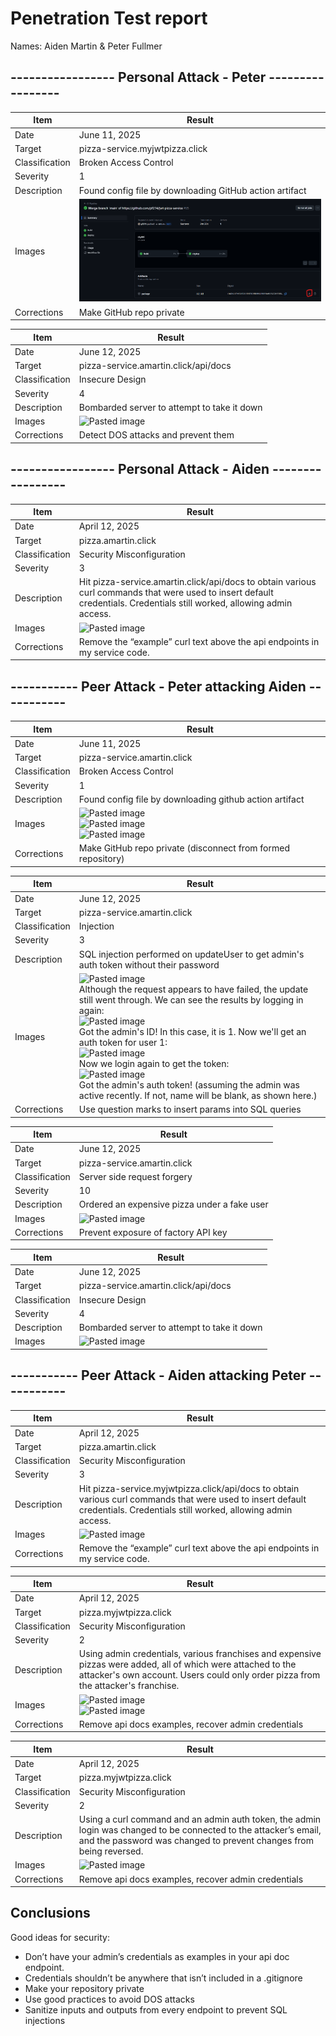 # Penetration Test report

Names: Aiden Martin & Peter Fullmer

## ----------------- Personal Attack - Peter -----------------

| Item           | Result                                                  |
| -------------- | ------------------------------------------------------- |
| Date           | June 11, 2025                                           |
| Target         | pizza-service.myjwtpizza.click                          |
| Classification | Broken Access Control                                   |
| Severity       | 1                                                       |
| Description    | Found config file by downloading GitHub action artifact |
| Images         | ![Pasted image](Pasted%20image%2020250415140309.png)    |
| Corrections    | Make GitHub repo private                                |

| Item           | Result                                             |
| -------------- | -------------------------------------------------- |
| Date           | June 12, 2025                                      |
| Target         | pizza-service.amartin.click/api/docs               |
| Classification | Insecure Design                                    |
| Severity       | 4                                                  |
| Description    | Bombarded server to attempt to take it down        |
| Images         | ![Pasted image](Pasted%20image%20250412145248.png) |
| Corrections    | Detect DOS attacks and prevent them                |

## ----------------- Personal Attack - Aiden -----------------

| Item           | Result                                                                                                                                                                  |
| -------------- | ----------------------------------------------------------------------------------------------------------------------------------------------------------------------- |
| Date           | April 12, 2025                                                                                                                                                          |
| Target         | pizza.amartin.click                                                                                                                                                     |
| Classification | Security Misconfiguration                                                                                                                                               |
| Severity       | 3                                                                                                                                                                       |
| Description    | Hit pizza-service.amartin.click/api/docs to obtain various curl commands that were used to insert default credentials. Credentials still worked, allowing admin access. |
| Images         | ![Pasted image](Pasted%20image%20250415141937.png)                                                                                                                      |
| Corrections    | Remove the “example” curl text above the api endpoints in my service code.                                                                                              |

## ----------- Peer Attack - Peter attacking Aiden -----------

| Item           | Result                                                                                                                                                             |
| -------------- | ------------------------------------------------------------------------------------------------------------------------------------------------------------------ |
| Date           | June 11, 2025                                                                                                                                                      |
| Target         | pizza-service.amartin.click                                                                                                                                        |
| Classification | Broken Access Control                                                                                                                                              |
| Severity       | 1                                                                                                                                                                  |
| Description    | Found config file by downloading github action artifact                                                                                                            |
| Images         | ![Pasted image](Pasted%20image%20250412123734.png)<br>![Pasted image](Pasted%20image%20250412123812.png)<br>![Pasted image](Pasted%20image%20250412124821.png)<br> |
| Corrections    | Make GitHub repo private (disconnect from formed repository)                                                                                                       |

| Item           | Result                                                                                                                                                                                                                                                                                                                                                                                                                                                                                                                                                                                            |
| -------------- | ------------------------------------------------------------------------------------------------------------------------------------------------------------------------------------------------------------------------------------------------------------------------------------------------------------------------------------------------------------------------------------------------------------------------------------------------------------------------------------------------------------------------------------------------------------------------------------------------- |
| Date           | June 12, 2025                                                                                                                                                                                                                                                                                                                                                                                                                                                                                                                                                                                     |
| Target         | pizza-service.amartin.click                                                                                                                                                                                                                                                                                                                                                                                                                                                                                                                                                                       |
| Classification | Injection                                                                                                                                                                                                                                                                                                                                                                                                                                                                                                                                                                                         |
| Severity       | 3                                                                                                                                                                                                                                                                                                                                                                                                                                                                                                                                                                                                 |
| Description    | SQL injection performed on updateUser to get admin's auth token without their password                                                                                                                                                                                                                                                                                                                                                                                                                                                                                                            |
| Images         | ![Pasted image](Pasted%20image%20250412134438.png)<br>Although the request appears to have failed, the update still went through. We can see the results by logging in again:<br>![Pasted image](Pasted%20image%20250412134601.png)<br>Got the admin's ID! In this case, it is 1. Now we'll get an auth token for user 1:<br>![Pasted image](Pasted%20image%20250412135041.png)<br>Now we login again to get the token:<br>![Pasted image](Pasted%20image%20250412135136.png)<br>Got the admin's auth token! (assuming the admin was active recently. If not, name will be blank, as shown here.) |
| Corrections    | Use question marks to insert params into SQL queries                                                                                                                                                                                                                                                                                                                                                                                                                                                                                                                                              |

| Item           | Result                                             |
| -------------- | -------------------------------------------------- |
| Date           | June 12, 2025                                      |
| Target         | pizza-service.amartin.click                        |
| Classification | Server side request forgery                        |
| Severity       | 10                                                 |
| Description    | Ordered an expensive pizza under a fake user       |
| Images         | ![Pasted image](Pasted%20image%20250412142518.png) |
| Corrections    | Prevent exposure of factory API key                |

| Item           | Result                                             |
| -------------- | -------------------------------------------------- |
| Date           | June 12, 2025                                      |
| Target         | pizza-service.amartin.click/api/docs               |
| Classification | Insecure Design                                    |
| Severity       | 4                                                  |
| Description    | Bombarded server to attempt to take it down        |
| Images         | ![Pasted image](Pasted%20image%20250412145248.png) |

## ----------- Peer Attack - Aiden attacking Peter -----------

| Item           | Result                                                                                                                                                                     |
| -------------- | -------------------------------------------------------------------------------------------------------------------------------------------------------------------------- |
| Date           | April 12, 2025                                                                                                                                                             |
| Target         | pizza.amartin.click                                                                                                                                                        |
| Classification | Security Misconfiguration                                                                                                                                                  |
| Severity       | 3                                                                                                                                                                          |
| Description    | Hit pizza-service.myjwtpizza.click/api/docs to obtain various curl commands that were used to insert default credentials. Credentials still worked, allowing admin access. |
| Images         | ![Pasted image](Pasted%20image%20250415141937.png)                                                                                                                         |
| Corrections    | Remove the “example” curl text above the api endpoints in my service code.                                                                                                 |

| Item           | Result                                                                                                                                                                                             |
| -------------- | -------------------------------------------------------------------------------------------------------------------------------------------------------------------------------------------------- |
| Date           | April 12, 2025                                                                                                                                                                                     |
| Target         | pizza.myjwtpizza.click                                                                                                                                                                             |
| Classification | Security Misconfiguration                                                                                                                                                                          |
| Severity       | 2                                                                                                                                                                                                  |
| Description    | Using admin credentials, various franchises and expensive pizzas were added, all of which were attached to the attacker's own account. Users could only order pizza from the attacker's franchise. |
| Images         | ![Pasted image](Pasted%20image%20250415142531.png)<br>![Pasted image](Pasted%20image%20250415142614.png)                                                                                           |
| Corrections    | Remove api docs examples, recover admin credentials                                                                                                                                                |

| Item           | Result                                                                                                                                                                                  |
| -------------- | --------------------------------------------------------------------------------------------------------------------------------------------------------------------------------------- |
| Date           | April 12, 2025                                                                                                                                                                          |
| Target         | pizza.myjwtpizza.click                                                                                                                                                                  |
| Classification | Security Misconfiguration                                                                                                                                                               |
| Severity       | 2                                                                                                                                                                                       |
| Description    | Using a curl command and an admin auth token, the admin login was changed to be connected to the attacker’s email, and the password was changed to prevent changes from being reversed. |
| Images         | ![Pasted image](Pasted%20image%20250415142842.png)                                                                                                                                      |
| Corrections    | Remove api docs examples, recover admin credentials                                                                                                                                     |

## Conclusions

Good ideas for security:

- Don’t have your admin’s credentials as examples in your api doc endpoint.
- Credentials shouldn’t be anywhere that isn’t included in a .gitignore
- Make your repository private
- Use good practices to avoid DOS attacks
- Sanitize inputs and outputs from every endpoint to prevent SQL injections
